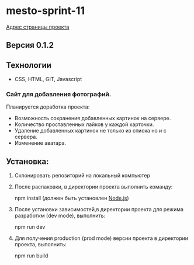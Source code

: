 # mesto-sprint-11

[Адрес страницы проекта](https://snegmen.github.io/mesto-sprint-11/)

## Версия 0.1.2

## Технологии
+ CSS, HTML, GIT, Javascript

### Сайт для добавления фотографий.
Планируется доработка проекта:
+ Возможность сохранения добавленных картинок на сервере.
+ Количество проставленных лайков у каждой карточки.
+ Удаление добавленных картинок не только из списка но и с сервера.
+ Изменение аватара. 

## Установка:
1. Склонировать репозиторий на локальный компьютер

2. После распаковки, в директории проекта выполнить команду:

   npm install (должен быть установлен [Node.js](https://nodejs.org/en/))

3. После установки зависимостей,в директории проекта для режима разработкм (dev mode), выполнить:

   npm run dev

4. Для получения production (prod mode) версии проекта в директории проекта, выполнить:

   npm run build
